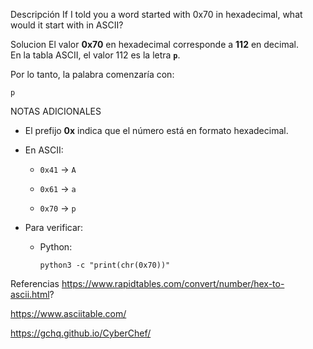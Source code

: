 Descripción
If I told you a word started with 0x70 in hexadecimal, what would it start with in ASCII?

Solucion
El valor **0x70** en hexadecimal corresponde a **112** en decimal.  
En la tabla ASCII, el valor 112 es la letra **`p`**.

Por lo tanto, la palabra comenzaría con:

`p`


NOTAS ADICIONALES
- El prefijo **0x** indica que el número está en formato hexadecimal.
    
- En ASCII:
    
    - `0x41` → `A`
        
    - `0x61` → `a`
        
    - `0x70` → `p`
        
- Para verificar:
    
    - Python:
        
        `python3 -c "print(chr(0x70))"`


Referencias
https://www.rapidtables.com/convert/number/hex-to-ascii.html?



https://www.asciitable.com/

https://gchq.github.io/CyberChef/




